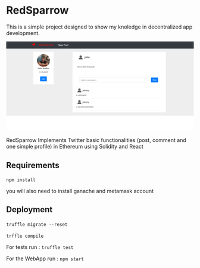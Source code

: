 # RedSparrow

This is a simple project designed to show my knoledge in decentralized app development.

![home page](https://github.com/johnarakas/RedSparrow/blob/master/red_sparrow.png)

RedSparrow Implements  Twitter basic functionalities (post, comment and one  simple profile) in Ethereum using Solidity and React

## Requirements
`npm install`

you will also need to install ganache and metamask account
## Deployment 

`truffle migrate --reset`

`trffle compile`

For tests run : `truffle test`

For  the WebApp run : `npm start`
